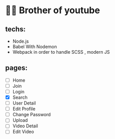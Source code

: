# 🐱‍👤 Brother of youtube

## techs:

- Node.js
- Babel With Nodemon
- Webpack in order to handle SCSS , modern JS

## pages:

- [ ] Home
- [ ] Join
- [ ] Login
- [x] Search
- [ ] User Detail
- [ ] Edit Profile
- [ ] Change Password
- [ ] Upload
- [ ] Video Detail
- [ ] Edit Video
